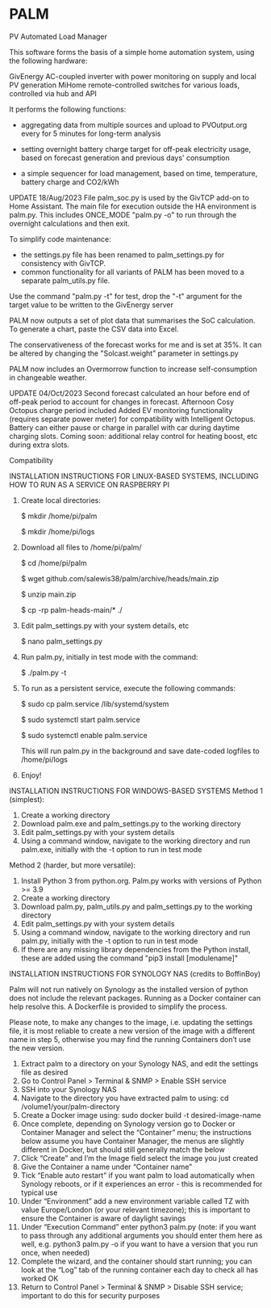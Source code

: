 # PALM
PV Automated Load Manager

This software forms the basis of a simple home automation system, using the following hardware:

GivEnergy AC-coupled inverter with power monitoring on supply and local PV generation
MiHome remote-controlled switches for various loads, controlled via hub and API

It performs the following functions:

* aggregating data from multiple sources and upload to PVOutput.org every for 5 minutes for long-term analysis

* setting overnight battery charge target for off-peak electricity usage, based on forecast generation and previous days' consumption

* a simple sequencer for load management, based on time, temperature, battery charge and CO2/kWh

UPDATE 18/Aug/2023
File palm_soc.py is used by the GivTCP add-on to Home Assistant. The main file for execution outside the HA environment is palm.py. This includes ONCE_MODE "palm.py -o" to run through the overnight calculations and then exit.

To simplify code maintenance:
* the settings.py file has been renamed to palm_settings.py for consistency with GivTCP.
* common functionality for all variants of PALM has been moved to a separate palm_utils.py file.

Use the command "palm.py -t" for test, drop the "-t" argument for the target value to be written to the GivEnergy server

PALM now outputs a set of plot data that summarises the SoC calculation. To generate a chart, paste the CSV data into Excel.

The conservativeness of the forecast works for me and is set at 35%. It can be altered by changing the "Solcast.weight" parameter in settings.py 

PALM now includes an Overmorrow function to increase self-consumption in changeable weather.

UPDATE 04/Oct/2023
Second forecast calculated an hour before end of off-peak period to account for changes in forecast.
Afternoon Cosy Octopus charge period included
Added EV monitoring functionality (requires separate power meter) for compatibility with Intelligent Octopus. Battery can either pause or charge in parallel with car during daytime charging slots.
Coming soon: additional relay control for heating boost, etc during extra slots.

Compatibility 

INSTALLATION INSTRUCTIONS FOR LINUX-BASED SYSTEMS, INCLUDING HOW TO RUN AS A SERVICE ON RASPBERRY PI
1. Create local directories:

    $ mkdir /home/pi/palm

    $ mkdir /home/pi/logs

2. Download all files to /home/pi/palm/

    $ cd /home/pi/palm

    $ wget github.com/salewis38/palm/archive/heads/main.zip

    $ unzip main.zip

    $ cp -rp palm-heads-main/* ./
    
3. Edit palm_settings.py with your system details, etc

    $ nano palm_settings.py

4. Run palm.py, initially in test mode with the command:

    $ ./palm.py -t

5. To run as a persistent service, execute the following commands:

    $ sudo cp palm.service /lib/systemd/system
 
    $ sudo systemctl start palm.service
    
    $ sudo systemctl enable palm.service
 
    This will run palm.py in the background and save date-coded logfiles to /home/pi/logs
    
 6. Enjoy!

INSTALLATION INSTRUCTIONS FOR WINDOWS-BASED SYSTEMS
Method 1 (simplest):
1.    Create a working directory
2.    Download palm.exe and palm_settings.py to the working directory
3.    Edit palm_settings.py with your system details
4.    Using a command window, navigate to the working directory and run palm.exe, initially with the -t option to run in test mode

Method 2 (harder, but more versatile):
1.    Install Python 3 from python.org. Palm.py works with versions of Python >= 3.9
2.    Create a working directory
3.    Download palm.py, palm_utils.py and palm_settings.py to the working directory
4.    Edit palm_settings.py with your system details
5.    Using a command window, navigate to the working directory and run palm.py, initially with the -t option to run in test mode
6.    If there are any missing library dependencies from the Python install, these are added using the command "pip3 install [modulename]"

INSTALLATION INSTRUCTIONS FOR SYNOLOGY NAS (credits to BoffinBoy)

Palm will not run natively on Synology as the installed version of python does not include the relevant packages. Running as a Docker container can help resolve this. A Dockerfile is provided to simplify the process.

Please note, to make any changes to the image, i.e. updating the settings file, it is most reliable to create a new version of the image with a different name in step 5, otherwise you may find the running Containers don’t use the new version.

1.    Extract palm to a directory on your Synology NAS, and edit the settings file as desired
2.    Go to Control Panel > Terminal & SNMP > Enable SSH service
3.    SSH into your Synology NAS
4.    Navigate to the directory you have extracted palm to using: cd /volume1/your/palm-directory
5.    Create a Docker image using: sudo docker build -t desired-image-name
6.    Once complete, depending on Synology version go to Docker or Container Manager and select the “Container” menu; the instructions below assume you have Container Manager, the menus are slightly different in Docker, but should still generally match the below
7.    Click “Create” and I’m the Image field select the image you just created
8.    Give the Container a name under “Container name”
9.    Tick “Enable auto restart” if you want palm to load automatically when Synology reboots, or if it experiences an error - this is recommended for typical use
10.    Under “Environment” add a new environment variable called TZ with value Europe/London (or your relevant timezone); this is important to ensure the Container is aware of daylight savings
11.    Under “Execution Command” enter python3 palm.py (note: if you want to pass through any additional arguments you should enter them here as well, e.g. python3 palm.py -o if you want to have a version that you run once, when needed)
12.    Complete the wizard, and the container should start running; you can look at the “Log” tab of the running container each day to check all has worked OK
13.    Return to Control Panel > Terminal & SNMP > Disable SSH service; important to do this for security purposes

